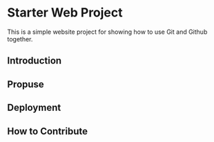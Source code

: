 # Starter Web Project

This is a simple website project for showing how to use Git and Github together.

## Introduction

## Propuse

## Deployment 

## How to Contribute
